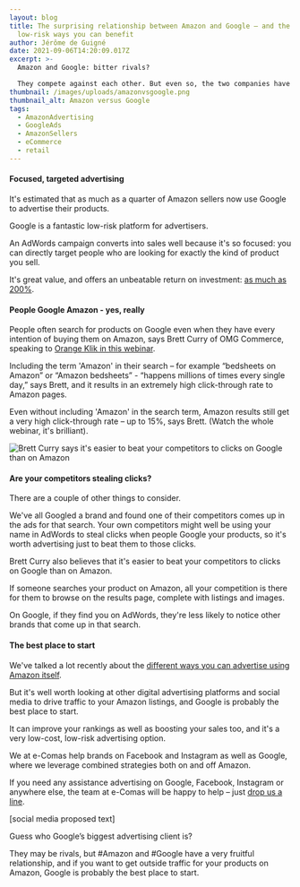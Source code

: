 ```yaml
---
layout: blog
title: The surprising relationship between Amazon and Google – and the low-cost,
  low-risk ways you can benefit
author: Jérôme de Guigné
date: 2021-09-06T14:20:09.017Z
excerpt: >-
  Amazon and Google: bitter rivals? 

  They compete against each other. But even so, the two companies have a surprisingly fruitful relationship.
thumbnail: /images/uploads/amazonvsgoogle.png
thumbnail_alt: Amazon versus Google
tags:
  - AmazonAdvertising
  - GoogleAds
  - AmazonSellers
  - eCommerce
  - retail
---
```


#### Focused, targeted advertising

It's estimated that as much as a quarter of Amazon sellers now use Google to
advertise their products.

Google is a fantastic low-risk platform for advertisers.

An AdWords campaign converts into sales well because it's so focused: you can
directly target people who are looking for exactly the kind of product you sell.

It's great value, and offers an unbeatable return on investment:
[as much as 200%](https://landingcube.com/traffic/amazon-adwords/).

#### People Google Amazon - yes, really

People often search for products on Google even when they have every intention
of buying them on Amazon, says Brett Curry of OMG Commerce, speaking to
[Orange Klik in this webinar](https://youtu.be/U_dCNh0NrSw).

Including the term 'Amazon' in their search – for example “bedsheets on Amazon”
or “Amazon bedsheets” - “happens millions of times every single day,” says
Brett, and it results in an extremely high click-through rate to Amazon pages.

Even without including 'Amazon' in the search term, Amazon results still get a
very high click-through rate – up to 15%, says Brett. (Watch the whole webinar,
it's brilliant).

![Brett Curry says it's easier to beat your competitors to clicks on Google than on Amazon](https://lh4.googleusercontent.com/Wzfu6FekF-9N5RdnJwI8Wy9K5LjwpXTX2Ab0I0Yh1Jg2zDKv0Bp2r4k17Asi8XbLNKDMQiZmwTnSgXycTpdRTiziIi9KJCi26w0svk2Ii6OA7D7NeTOCQsRy7XGkIcw-gu7LQdjd)

#### Are your competitors stealing clicks?

There are a couple of other things to consider.

We've all Googled a brand and found one of their competitors comes up in the ads
for that search. Your own competitors might well be using your name in AdWords
to steal clicks when people Google your products, so it's worth advertising just
to beat them to those clicks.

Brett Curry also believes that it's easier to beat your competitors to clicks on
Google than on Amazon.

If someone searches your product on Amazon, all your competition is there for
them to browse on the results page, complete with listings and images.

On Google, if they find you on AdWords, they're less likely to notice other
brands that come up in that search.

#### The best place to start

We've talked a lot recently about the
[different ways you can advertise using Amazon itself](https://www.youtube.com/watch?v=g5OyWCkLtFE&list=PLIISXNQzZ8Zr98Hm9kmymGy9sQTdsiu-9).

But it's well worth looking at other digital advertising platforms and social
media to drive traffic to your Amazon listings, and Google is probably the best
place to start.

It can improve your rankings as well as boosting your sales too, and it's a very
low-cost, low-risk advertising option.

We at e-Comas help brands on Facebook and Instagram as well as Google, where we
leverage combined strategies both on and off Amazon.

If you need any assistance advertising on Google, Facebook, Instagram or
anywhere else, the team at e-Comas will be happy to help – just
[drop us a line](https://e-comas.com/contact.html).

\[social media proposed text]

Guess who Google’s biggest advertising client is?

They may be rivals, but #Amazon and #Google have a very fruitful relationship,
and if you want to get outside traffic for your products on Amazon, Google is
probably the best place to start.
